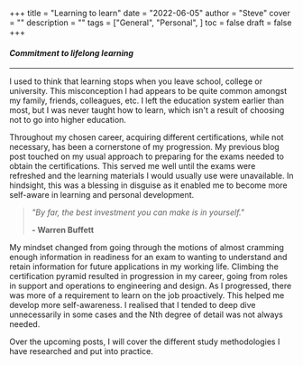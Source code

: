+++
title = "Learning to learn"
date = "2022-06-05"
author = "Steve"
cover = ""
description = ""
tags = ["General", "Personal", ]
toc = false
draft = false
+++

#### _Commitment to lifelong learning_

_________________

I used to think that learning stops when you leave school, college or university. This misconception I had appears to be quite common amongst my family, friends, colleagues, etc. I left the education system earlier than most, but I was never taught how to learn, which isn't a result of choosing not to go into higher education. 

Throughout my chosen career, acquiring different certifications, while not necessary, has been a cornerstone of my progression. My previous blog post touched on my usual approach to preparing for the exams needed to obtain the certifications. This served me well until the exams were refreshed and the learning materials I would usually use were unavailable. In hindsight, this was a blessing in disguise as it enabled me to become more self-aware in learning and personal development. 

> _"By far, the best investment you can make is in yourself."_
>
> **- Warren Buffett**

My mindset changed from going through the motions of almost cramming enough information in readiness for an exam to wanting to understand and retain information for future applications in my working life. Climbing the certification pyramid resulted in progression in my career, going from roles in support and operations to engineering and design. As I progressed, there was more of a requirement to learn on the job proactively. This helped me develop more self-awareness. I realised that I tended to deep dive unnecessarily in some cases and the Nth degree of detail was not always needed. 

Over the upcoming posts, I will cover the different study methodologies I have researched and put into practice. 